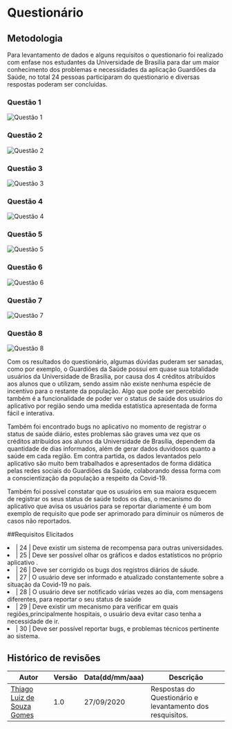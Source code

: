 # Questionário

## Metodologia

Para levantamento de dados e alguns requisitos o questionario foi realizado com enfase nos estudantes da Universidade de Brasilia para dar um maior conhecimento dos problemas e necessidades da aplicação Guardiões da Saúde, no total 24 pessoas participaram do questionario e diversas respostas poderam ser concluidas.

### Questão 1

![Questão 1](https://i.imgur.com/SsoYobt.png)

### Questão 2

![Questão 2](https://i.imgur.com/a5yK0cH.png)

### Questão 3

![Questão 3](https://i.imgur.com/mV1hD5s.png)

### Questão 4

![Questão 4](https://i.imgur.com/3yQdJa7.png)

### Questão 5

![Questão 5](https://i.imgur.com/w7W2pTJ.png)

### Questão 6

![Questão 6](https://i.imgur.com/4HTAbq1.png)

### Questão 7

![Questão 7](https://i.imgur.com/XciAraM.png)

### Questão 8

![Questão 8](https://i.imgur.com/NQzp3qj.png)


Com os resultados do questionário, algumas dúvidas puderam ser sanadas, como por exemplo, o Guardiões da Saúde possuí em quase sua totalidade usuários da Universidade de Brasília, por causa dos 4 créditos atribuídos aos alunos que o utilizam, sendo assim não existe nenhuma espécie de incentivo para o restante da população. Algo que pode ser percebido também é a funcionalidade de poder ver o status de saúde dos usuários do aplicativo por região sendo uma medida estatística apresentada de forma fácil e interativa.

Também foi encontrado bugs no aplicativo no momento de registrar o status de saúde diário, estes problemas são graves uma vez que os créditos atribuídos aos alunos da Universidade de Brasília, dependem da quantidade de dias informados, além de gerar dados duvidosos quanto a saúde em cada região. Em contra partida, os dados levantados pelo aplicativo são muito bem trabalhados e apresentados de forma didática pelas redes sociais do Guardiões da Saúde, colaborando dessa forma com a conscientização da população a respeito da Covid-19. 

Também foi possível constatar que os usuários em sua maiora esquecem de registrar os seus status de saúde todos os dias, o mecanismo do aplicativo que avisa os usuários para se reportar diariamente é um bom exemplo de requisito que pode ser aprimorado para diminuir os números de casos não reportados.

##Requisitos Elicitados
<li>| 24 | Deve existir um sistema de recompensa para outras universidades. </li>
<li>| 25 | Deve ser possível olhar os gráficos e dados estatísticos no próprio aplicativo . </li>
<li>| 26 | Deve ser corrigido os bugs dos registros diários de sáude. </li>
<li>| 27 | O usuário deve ser informado e atualizado constantemente sobre a situação da Covid-19 no país. </li>
<li>| 28 | O usuário deve ser notificado várias vezes ao dia, com mensagens diferentes, para reportar o seu status de saúde </li>
<li>| 29 | Deve existir um mecanismo para verificar em quais regiões,principalmente hospitais, o usuário deva evitar caso tenha a necessidade de ir. </li>
<li>| 30 | Deve ser possível reportar bugs, e problemas técnicos pertinente ao sistema. </li>

## **Histórico de revisões**
Autor | Versão | Data(dd/mm/aaa) | Descrição 
---- | ----------- | ------ | ---------
[Thiago Luiz de Souza Gomes](https://github.com/thiagomesUNB) | 1.0 | 27/09/2020 | Respostas do Questionário e levantamento dos resquisitos.



